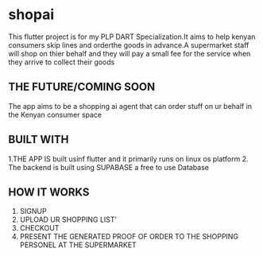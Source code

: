 # shopai

This flutter project is for my PLP DART Specialization.It aims to help kenyan consumers skip lines and orderthe goods in advance.A supermarket staff will shop on thier behalf and they will pay a small fee for the service when they arrive to collect their goods

## THE FUTURE/COMING SOON
The app aims to be a shopping ai agent that can order stuff on ur behalf in the Kenyan consumer space

## BUILT WITH
1.THE APP IS built usinf flutter and it primarily runs on linux os platform
2. The backend is built using SUPABASE a free to use Database

## HOW IT WORKS
1. SIGNUP
2. UPLOAD UR SHOPPING LIST'
3. CHECKOUT
4. PRESENT THE GENERATED PROOF OF ORDER TO THE SHOPPING PERSONEL AT THE SUPERMARKET
